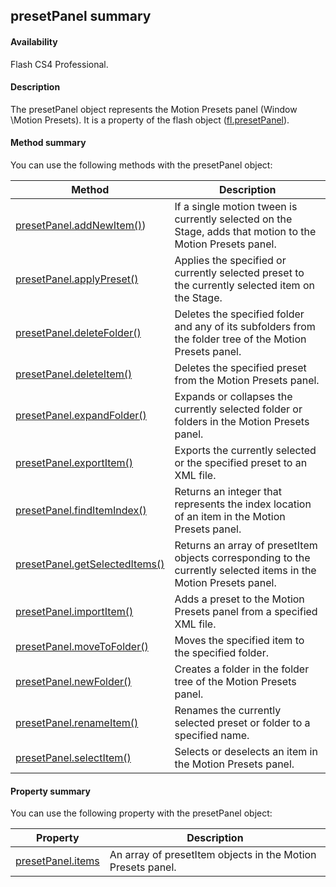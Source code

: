 ## presetPanel summary

#### Availability

Flash CS4 Professional.

#### Description

The presetPanel object represents the Motion Presets panel (Window \Motion Presets). It is a property of the flash object ([fl.presetPanel](#!AdobeDocs/developers-animatesdk-docs/master/flash_object_(fl)/fl49.md)).

#### Method summary

You can use the following methods with the presetPanel object:

| **Method**                                            | **Description**                                                                                                   |
|-------------------------------------------------------|-------------------------------------------------------------------------------------------------------------------|
| [presetPanel.addNewItem()](#!AdobeDocs/developers-animatesdk-docs/master/presetPanel_object/presetPanel.md)) | If a single motion tween is currently selected on the Stage, adds that motion to the Motion Presets panel.        |
| [presetPanel.applyPreset()](#!AdobeDocs/developers-animatesdk-docs/master/presetPanel_object/presetPane1.md)            | Applies the specified or currently selected preset to the currently selected item on the Stage.                   |
| [presetPanel.deleteFolder()](#!AdobeDocs/developers-animatesdk-docs/master/presetPanel_object/presetPane2.md)           | Deletes the specified folder and any of its subfolders from the folder tree of the Motion Presets panel.          |
| [presetPanel.deleteItem()](#!AdobeDocs/developers-animatesdk-docs/master/presetPanel_object/presetPane3.md)             | Deletes the specified preset from the Motion Presets panel.                                                       |
| [presetPanel.expandFolder()](#!AdobeDocs/developers-animatesdk-docs/master/presetPanel_object/presetPane4.md)           | Expands or collapses the currently selected folder or folders in the Motion Presets panel.                        |
| [presetPanel.exportItem()](#!AdobeDocs/developers-animatesdk-docs/master/presetPanel_object/presetPane5.md)             | Exports the currently selected or the specified preset to an XML file.                                            |
| [presetPanel.findItemIndex()](#!AdobeDocs/developers-animatesdk-docs/master/presetPanel_object/presetPane6.md)          | Returns an integer that represents the index location of an item in the Motion Presets panel.                     |
| [presetPanel.getSelectedItems()](#!AdobeDocs/developers-animatesdk-docs/master/presetPanel_object/presetPane7.md)       | Returns an array of presetItem objects corresponding to the currently selected items in the Motion Presets panel. |
| [presetPanel.importItem()](#!AdobeDocs/developers-animatesdk-docs/master/presetPanel_object/presetPane8.md)             | Adds a preset to the Motion Presets panel from a specified XML file.                                              |
| [presetPanel.moveToFolder()](#!AdobeDocs/developers-animatesdk-docs/master/presetPanel_object/presetPan10.md)           | Moves the specified item to the specified folder.                                                                 |
| [presetPanel.newFolder()](#!AdobeDocs/developers-animatesdk-docs/master/presetPanel_object/presetPan11.md)              | Creates a folder in the folder tree of the Motion Presets panel.                                                  |
| [presetPanel.renameItem()](#!AdobeDocs/developers-animatesdk-docs/master/presetPanel_object/presetPan12.md)             | Renames the currently selected preset or folder to a specified name.                                              |
| [presetPanel.selectItem()](#!AdobeDocs/developers-animatesdk-docs/master/presetPanel_object/presetPan13.md)             | Selects or deselects an item in the Motion Presets panel.                                                         |

#### Property summary

You can use the following property with the presetPanel object:

| **Property**                       | **Description**                                             |
|------------------------------------|-------------------------------------------------------------|
| [presetPanel.items](#!AdobeDocs/developers-animatesdk-docs/master/presetPanel_object/presetPane9.md) | An array of presetItem objects in the Motion Presets panel. |

<span id="presetPanel.addNewItem()" class="anchor"></span>

